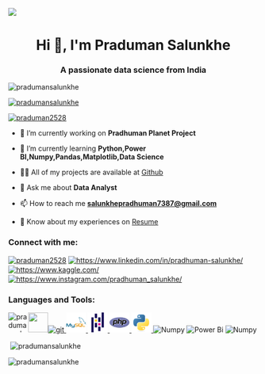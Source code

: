 ![](https://media.licdn.com/dms/image/v2/D5616AQHQpZ2rG1Fi-Q/profile-displaybackgroundimage-shrink_350_1400/profile-displaybackgroundimage-shrink_350_1400/0/1724209103472?e=1732752000&v=beta&t=xSKzISoGd5tMfA8s51OoY_JswueqV77U6FitfEo3jx8)
<h1 align="center">Hi 👋, I'm Praduman Salunkhe</h1>
<h3 align="center">A passionate data science from India</h3>

<p align="left"> <img src="https://komarev.com/ghpvc/?username=pradumansalunkhe&label=Profile%20views&color=0e75b6&style=flat" alt="pradumansalunkhe" /> </p>

<p align="left"> <a href="https://github.com/ryo-ma/github-profile-trophy"><img src="https://github-profile-trophy.vercel.app/?username=pradumansalunkhe" alt="pradumansalunkhe" /></a> </p>

<p align="left"> <a href="https://twitter.com/praduman2528" target="blank"><img src="https://img.shields.io/twitter/follow/praduman2528?logo=twitter&style=for-the-badge" alt="praduman2528" /></a> </p>

- 🔭 I’m currently working on **Pradhuman Planet Project**

- 🌱 I’m currently learning **Python,Power BI,Numpy,Pandas,Matplotlib,Data Science**

- 👨‍💻 All of my projects are available at [Github](Github)

- 💬 Ask me about **Data Analyst**

- 📫 How to reach me **salunkhepradhuman7387@gmail.com**

- 📄 Know about my experiences on [Resume](Resume)

<h3 align="left">Connect with me:</h3>
<p align="left">
<a href="https://twitter.com/praduman2528" target="blank"><img align="center" src="https://raw.githubusercontent.com/rahuldkjain/github-profile-readme-generator/master/src/images/icons/Social/twitter.svg" alt="praduman2528" height="30" width="40" /></a>
<a href="https://linkedin.com/in/https://www.linkedin.com/in/pradhuman-salunkhe/" target="blank"><img align="center" src="https://raw.githubusercontent.com/rahuldkjain/github-profile-readme-generator/master/src/images/icons/Social/linked-in-alt.svg" alt="https://www.linkedin.com/in/pradhuman-salunkhe/" height="30" width="40" /></a>
<a href="https://kaggle.com/https://www.kaggle.com/" target="blank"><img align="center" src="https://raw.githubusercontent.com/rahuldkjain/github-profile-readme-generator/master/src/images/icons/Social/kaggle.svg" alt="https://www.kaggle.com/" height="30" width="40" /></a>
<a href="https://instagram.com/https://www.instagram.com/pradhuman_salunkhe/" target="blank"><img align="center" src="https://raw.githubusercontent.com/rahuldkjain/github-profile-readme-generator/master/src/images/icons/Social/instagram.svg" alt="https://www.instagram.com/pradhuman_salunkhe/" height="30" width="40" /></a>
</p>

<h3 align="left">Languages and Tools:</h3>
<p align="left"> <a href="https://git-scm.com/" target="_blank" rel="noreferrer"> <img src="https://www.vectorlogo.zone/logos/git-scm/git-scm-icon.svg" alt="git" width="40" height="40"/> </a> <a href="https://www.mysql.com/" target="_blank" rel="noreferrer"> <img src="https://raw.githubusercontent.com/devicons/devicon/master/icons/mysql/mysql-original-wordmark.svg" alt="mysql" width="40" height="40"/> </a> <a href="https://pandas.pydata.org/" target="_blank" rel="noreferrer"> <img src="https://raw.githubusercontent.com/devicons/devicon/2ae2a900d2f041da66e950e4d48052658d850630/icons/pandas/pandas-original.svg" alt="pandas" width="40" height="40"/> </a> <a href="https://www.php.net" target="_blank" rel="noreferrer"> <img src="https://raw.githubusercontent.com/devicons/devicon/master/icons/php/php-original.svg" alt="php" width="40" height="40"/> </a> <a href="https://www.python.org" target="_blank" rel="noreferrer"> <img src="https://raw.githubusercontent.com/devicons/devicon/master/icons/python/python-original.svg" alt="python" width="40" height="40"/> </a> <img src="https://github.com/user-attachments/assets/fc55b721-d909-46a6-8d35-e2af636582e3" alt="Numpy" width="40" height="40"/> </a> <img src="https://github.com/user-attachments/assets/cc8dec66-8585-41ce-8f66-2edff84dcda0" alt="Power Bi" width="40" height="40"/> </a> 
<img src="https://github.com/user-attachments/assets/9bfc4318-066a-4197-82c5-99ee298c8506" alt="Numpy" width="40" height="40"/> </a> 
<img align="left" src="https://github.com/user-attachments/assets/80558fca-7b8c-4ede-a06f-c741aa8b8df1" alt="pradumansalunkhe" width="40" height="40" />
<img align="left" src="https://github.com/user-attachments/assets/acbfd617-98f3-42a8-89a8-9d8aefe290bd" width="40" height="40" /></p>
<p>&nbsp;<img align="center" src="https://github-readme-stats.vercel.app/api?username=pradumansalunkhe&show_icons=true&locale=en" alt="pradumansalunkhe" /></p>

<p><img align="center" src="https://github-readme-streak-stats.herokuapp.com/?user=pradumansalunkhe&" alt="pradumansalunkhe" /></p>
